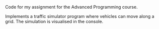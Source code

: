 Code for my assignment for the Advanced Programming course.

Implements a traffic simulator program where vehicles can move along a grid. The simulation is visualised in the console.


